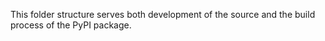 This folder structure serves both development of the source and the build process of the PyPI package.

